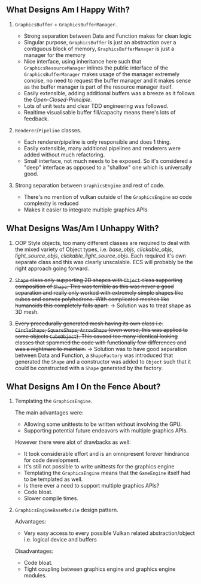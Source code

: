## What Designs Am I Happy With?

1. `GraphicsBuffer` + `GraphicsBufferManager`.

	* Strong separation between Data and Function makes for clean logic
	* Singular purpose, `GraphicsBuffer` is just an abstraction over a contiguous block of memory, `GraphicsBufferManager` is just a manager for the memory
	* Nice interface, using inheritance here such that `GraphicsResourceManager` inlines the public interface of the `GraphicsBufferManager` makes usage of the manager extremely concise, no need to request the buffer manager and it makes sense as the buffer manager is part of the resource manager itself.
	* Easily extensible, adding additional buffers was a breeze as it follows the *Open-Closed-Principle*.
	* Lots of unit tests and clear TDD engineering was followed.
	* Realtime visualisable buffer fill/capacity means there's lots of feedback.

2. `Renderer`/`Pipeline` classes.

	* Each renderer/pipeline is only responsible and does 1 thing.
	* Easily extensible, many additional pipelines and renderers were added without much refactoring.
	* Small interface, not much needs to be exposed. So it's considered a "deep" interface as opposed to a "shallow" one which is universally good.

3. Strong separation between `GraphicsEngine` and rest of code.

	* There's no mention of vulkan outside of the `GraphicsEngine` so code complexity is reduced
	* Makes it easier to integrate multiple graphics APIs


## What Designs Was/Am I Unhappy With?

1. OOP Style objects, too many different classes are required to deal with the mixed variety of Object types, i.e. *base_objs*, *clickable_objs*, *light_source_objs*, *clickable_light_source_objs*. Each required it's own separate class and this was clearly unscalable. ECS will probably be the right approach going forward.

2. ~~`Shape` class only supporting 2D shapes with `Object` class supporting composition of `Shape`. This was terrible as this was never a good separation and really only worked with extremely simple shapes like cubes and convex polyhedrons. With complicated meshes like humanoids this completely falls apart.~~ -> Solution was to treat shape as 3D mesh.

3. ~~Every procedurally generated mesh having its own class i.e. `CircleShape`, `SquareShape`, `ArrowShape` (even worse, this was applied to some objects `CubeObject`). This caused too many identical looking classes that spammed the code with functionally few differences and was a nightmare to maintain.~~ -> Solution was to have good separation between Data and Function, a `ShapeFactory` was introduced that generated the `Shape` and a constructor was added to `Object` such that it could be constructed with a `Shape` generated by the factory.


## What Designs Am I On the Fence About?

1. Templating the `GraphicsEngine`. 
   
   The main advantages were: 
	* Allowing some unittests to be written without involving the GPU.
	* Supporting potential future endeavors with multiple graphics APIs.

	However there were alot of drawbacks as well:

	* It took considerable effort and is an omnipresent forever hindrance for code development.
	* It's still not possible to write unittests for the graphics engine
	* Templating the `GraphicsEngine` means that the `GameEngine` itself had to be templated as well.
	* Is there ever a need to support multiple graphics APIs?
	* Code bloat.
	* Slower compile times.

2. `GraphicsEngineBaseModule` design pattern.
   
	Advantages:
	* Very easy access to every possible Vulkan related abstraction/object i.e. logical device and buffers

	Disadvantages:
	* Code bloat.
	* Tight coupling between graphics engine and graphics engine modules.